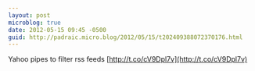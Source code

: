 ```yaml
---
layout: post
microblog: true
date: 2012-05-15 09:45 -0500
guid: http://padraic.micro.blog/2012/05/15/t202409388072370176.html
---
```

Yahoo pipes to filter rss feeds [http://t.co/cV9Dpl7v](http://t.co/cV9Dpl7v)
